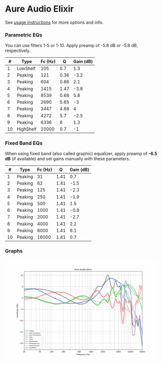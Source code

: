 # Aure Audio Elixir
See [usage instructions](https://github.com/jaakkopasanen/AutoEq#usage) for more options and info.

### Parametric EQs
You can use filters 1-5 or 1-10. Apply preamp of -5.8 dB or -5.8 dB, respectively.

|   # | Type      |   Fc (Hz) |    Q |   Gain (dB) |
|-----|-----------|-----------|------|-------------|
|   1 | LowShelf  |       105 | 0.7  |         1.3 |
|   2 | Peaking   |       121 | 0.36 |        -3.2 |
|   3 | Peaking   |       604 | 0.86 |         2.1 |
|   4 | Peaking   |      1415 | 1.47 |        -3.8 |
|   5 | Peaking   |      8539 | 0.68 |         5.8 |
|   6 | Peaking   |      2690 | 5.65 |        -3   |
|   7 | Peaking   |      3447 | 4.68 |         4   |
|   8 | Peaking   |      4272 | 5.7  |        -2.5 |
|   9 | Peaking   |      6336 | 6    |         1.3 |
|  10 | HighShelf |     10000 | 0.7  |        -1   |

### Fixed Band EQs
When using fixed band (also called graphic) equalizer, apply preamp of **-6.5 dB** (if available) and set gains manually with these parameters.

|   # | Type    |   Fc (Hz) |    Q |   Gain (dB) |
|-----|---------|-----------|------|-------------|
|   1 | Peaking |        31 | 1.41 |         0.7 |
|   2 | Peaking |        62 | 1.41 |        -1.5 |
|   3 | Peaking |       125 | 1.41 |        -2.3 |
|   4 | Peaking |       250 | 1.41 |        -1.9 |
|   5 | Peaking |       500 | 1.41 |         1.5 |
|   6 | Peaking |      1000 | 1.41 |        -0.9 |
|   7 | Peaking |      2000 | 1.41 |        -2.7 |
|   8 | Peaking |      4000 | 1.41 |         2.2 |
|   9 | Peaking |      8000 | 1.41 |         6.1 |
|  10 | Peaking |     16000 | 1.41 |         0.7 |

### Graphs
![](./Aure%20Audio%20Elixir.png)
